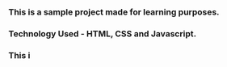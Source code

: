 ### This is a sample project made for learning purposes.
### Technology Used - HTML, CSS and Javascript.

### This i